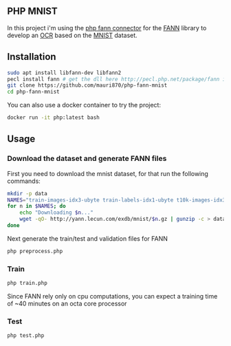 ## PHP MNIST

In this project i'm using the [php fann connector](https://github.com/bukka/php-fann) for the [FANN](http://leenissen.dk/fann/wp/) library
to develop an [OCR](https://en.wikipedia.org/wiki/Optical_character_recognition) based on the [MNIST](http://yann.lecun.com/exdb/mnist/) dataset.

## Installation

```bash
sudo apt install libfann-dev libfann2
pecl install fann # get the dll here http://pecl.php.net/package/fann if you are using windows
git clone https://github.com/mauri870/php-fann-mnist
cd php-fann-mnist
```

You can also use a docker container to try the project:

```bash
docker run -it php:latest bash
```

## Usage

### Download the dataset and generate FANN files

First you need to download the mnist dataset, for that run the following commands:

```bash
mkdir -p data
NAMES="train-images-idx3-ubyte train-labels-idx1-ubyte t10k-images-idx3-ubyte t10k-labels-idx1-ubyte"
for n in $NAMES; do
    echo "Downloading $n..."
    wget -qO- http://yann.lecun.com/exdb/mnist/$n.gz | gunzip -c > data/$n
done
```

Next generate the train/test and validation files for FANN
```bash
php preprocess.php
```

### Train

```bash
php train.php
```

Since FANN rely only on cpu computations, you can expect a training time of ~40 minutes on an octa core processor

### Test

```bash
php test.php
```
